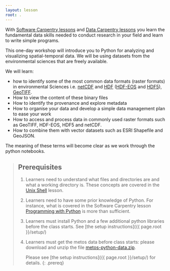 ```yaml
---
layout: lesson
root: .
---
```


With [Software Carpentry lessons](https://software-carpentry.org/lessons/) and [Data Carpentry lessons](http://www.datacarpentry.org/lessons/) you learn the fundamental data skills needed to conduct research in your field and learn to write simple 
programs.

This one-day workshop will introduce you to Python for analyzing and visualizing spatial-temporal data. We will be using datasets from the environmental sciences that are freely available. 


We will learn:

- how to identify some of the most common data formats (raster formats) in environmental Sciences i.e.
[netCDF](http://www.unidata.ucar.edu/software/netcdf/docs/netcdf_introduction.html) and [HDF](https://support.hdfgroup.org/) ([HDF-EOS](http://hdfeos.org/) and [HDF5](https://support.hdfgroup.org/HDF5/)),
[GeoTIFF](https://trac.osgeo.org/geotiff/).
- How to view the content of these binary files 
- How to identify the provenance and explore metadata
- How to organise your data and develop a simple data management plan to ease your work
- How to access and process data in commonly used raster formats such as GeoTIFF, HDF-EOS, HDF5 and netCDF. 
- How to combine them with vector datasets such as ESRI Shapefile and GeoJSON.


The meaning of these terms will become clear as we work through the python notebooks.


> ## Prerequisites
>
> 1.  Learners need to understand what files and directories are and
>     what a working directory is. These concepts are covered in the 
>     [Unix Shell](http://swcarpentry.github.io/shell-novice/) lesson.
> 2.  Learners need to have some prior knowledge of Python. For instance,
>     what is covered in the Software Carpentry lesson 
>     [Programming with Python](http://swcarpentry.github.io/python-novice-inflammation/) 
>     is more than sufficient.
>
> 2. Learners must install Python and a few additional python libraries before the class starts.
>    See [the setup instructions]({{ page.root }}/setup/)
>
> 3. Learners must get the metos data before class starts:
>    please download and unzip the file 
>    [metos-python-data.zip]({{page.root}}/files/metos-python-data.zip).
>
>    Please see [the setup instructions]({{ page.root }}/setup/)
>    for details.
{: .prereq}
